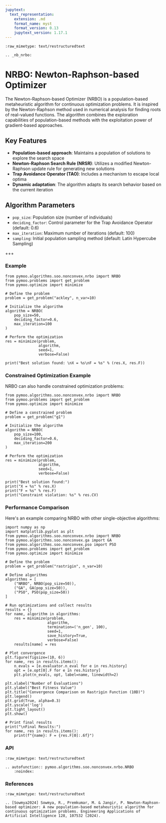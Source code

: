 ```yaml
---
jupytext:
  text_representation:
    extension: .md
    format_name: myst
    format_version: 0.13
    jupytext_version: 1.17.1
---
```


```{raw-cell}
:raw_mimetype: text/restructuredtext

.. _nb_nrbo:
```

# NRBO: Newton-Raphson-based Optimizer

The Newton-Raphson-based Optimizer (NRBO) is a population-based metaheuristic algorithm for continuous optimization problems. It is inspired by the Newton-Raphson method used in numerical analysis for finding roots of real-valued functions. The algorithm combines the exploration capabilities of population-based methods with the exploitation power of gradient-based approaches.

## Key Features

- **Population-based approach**: Maintains a population of solutions to explore the search space
- **Newton-Raphson Search Rule (NRSR)**: Utilizes a modified Newton-Raphson update rule for generating new solutions
- **Trap Avoidance Operator (TAO)**: Includes a mechanism to escape local optima
- **Dynamic adaptation**: The algorithm adapts its search behavior based on the current iteration

## Algorithm Parameters

- `pop_size`: Population size (number of individuals)
- `deciding_factor`: Control parameter for the Trap Avoidance Operator (default: 0.6)
- `max_iteration`: Maximum number of iterations (default: 100)
- `sampling`: Initial population sampling method (default: Latin Hypercube Sampling)

+++

### Example

```{code-cell} ipython3
from pymoo.algorithms.soo.nonconvex.nrbo import NRBO
from pymoo.problems import get_problem
from pymoo.optimize import minimize

# Define the problem
problem = get_problem("ackley", n_var=10)

# Initialize the algorithm
algorithm = NRBO(
    pop_size=50,
    deciding_factor=0.6,
    max_iteration=100
)

# Perform the optimization
res = minimize(problem,
               algorithm,
               seed=1,
               verbose=False)

print("Best solution found: \nX = %s\nF = %s" % (res.X, res.F))
```

### Constrained Optimization Example

NRBO can also handle constrained optimization problems:

```{code-cell} ipython3
from pymoo.algorithms.soo.nonconvex.nrbo import NRBO
from pymoo.problems import get_problem
from pymoo.optimize import minimize

# Define a constrained problem
problem = get_problem("g1")

# Initialize the algorithm
algorithm = NRBO(
    pop_size=100,
    deciding_factor=0.6,
    max_iteration=200
)

# Perform the optimization
res = minimize(problem,
               algorithm,
               seed=1,
               verbose=False)

print("Best solution found:")
print("X = %s" % res.X)
print("F = %s" % res.F)
print("Constraint violation: %s" % res.CV)
```

### Performance Comparison

Here's an example comparing NRBO with other single-objective algorithms:

```{code-cell} ipython3
import numpy as np
import matplotlib.pyplot as plt
from pymoo.algorithms.soo.nonconvex.nrbo import NRBO
from pymoo.algorithms.soo.nonconvex.ga import GA
from pymoo.algorithms.soo.nonconvex.pso import PSO
from pymoo.problems import get_problem
from pymoo.optimize import minimize

# Define the problem
problem = get_problem("rastrigin", n_var=10)

# Define algorithms
algorithms = [
    ("NRBO", NRBO(pop_size=50)),
    ("GA", GA(pop_size=50)),
    ("PSO", PSO(pop_size=50))
]

# Run optimizations and collect results
results = {}
for name, algorithm in algorithms:
    res = minimize(problem,
                   algorithm,
                   termination=('n_gen', 100),
                   seed=1,
                   save_history=True,
                   verbose=False)
    results[name] = res

# Plot convergence
plt.figure(figsize=(10, 6))
for name, res in results.items():
    n_evals = [e.evaluator.n_eval for e in res.history]
    opt = [e.opt[0].F for e in res.history]
    plt.plot(n_evals, opt, label=name, linewidth=2)

plt.xlabel("Number of Evaluations")
plt.ylabel("Best Fitness Value")
plt.title("Convergence Comparison on Rastrigin Function (10D)")
plt.legend()
plt.grid(True, alpha=0.3)
plt.yscale('log')
plt.tight_layout()
plt.show()

# Print final results
print("\nFinal Results:")
for name, res in results.items():
    print(f"{name}: F = {res.F[0]:.6f}")
```

### API

```{raw-cell}
:raw_mimetype: text/restructuredtext

.. autofunction:: pymoo.algorithms.soo.nonconvex.nrbo.NRBO
    :noindex:
```

### References

```{raw-cell}
:raw_mimetype: text/restructuredtext

.. [Sowmya2024] Sowmya, R., Premkumar, M. & Jangir, P. Newton-Raphson-based optimizer: A new population-based metaheuristic algorithm for continuous optimization problems. Engineering Applications of Artificial Intelligence 128, 107532 (2024).
```